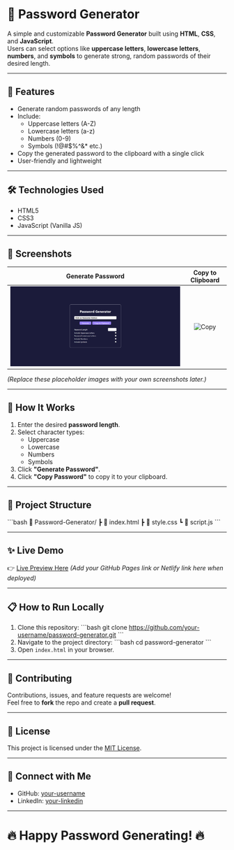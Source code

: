 
# 🔐 Password Generator

A simple and customizable **Password Generator** built using **HTML**, **CSS**, and **JavaScript**.  
Users can select options like **uppercase letters**, **lowercase letters**, **numbers**, and **symbols** to generate strong, random passwords of their desired length.

---

## 🚀 Features
- Generate random passwords of any length
- Include:
  - Uppercase letters (A-Z)
  - Lowercase letters (a-z)
  - Numbers (0-9)
  - Symbols (!@#$%^&* etc.)
- Copy the generated password to the clipboard with a single click
- User-friendly and lightweight

---

## 🛠️ Technologies Used
- HTML5
- CSS3
- JavaScript (Vanilla JS)

---

## 📸 Screenshots

| Generate Password | Copy to Clipboard |
|:-----------------:|:-----------------:|
| ![Generate](./assets/images/password-generator.png) | ![Copy](https://via.placeholder.com/300x200?text=Copied+Password) |

_(Replace these placeholder images with your own screenshots later.)_

---

## 🧩 How It Works

1. Enter the desired **password length**.
2. Select character types:
   - Uppercase
   - Lowercase
   - Numbers
   - Symbols
3. Click **"Generate Password"**.
4. Click **"Copy Password"** to copy it to your clipboard.

---

## 📂 Project Structure

\`\`\`bash
📁 Password-Generator/
 ┣ 📄 index.html
 ┣ 📄 style.css
 ┗ 📄 script.js
\`\`\`

---

## ✨ Live Demo

👉 [Live Preview Here](#) _(Add your GitHub Pages link or Netlify link here when deployed)_

---

## 📋 How to Run Locally

1. Clone this repository:
   \`\`\`bash
   git clone https://github.com/your-username/password-generator.git
   \`\`\`
2. Navigate to the project directory:
   \`\`\`bash
   cd password-generator
   \`\`\`
3. Open `index.html` in your browser.

---

## 🙌 Contributing

Contributions, issues, and feature requests are welcome!  
Feel free to **fork** the repo and create a **pull request**.

---

## 📄 License

This project is licensed under the [MIT License](LICENSE).

---

## 💬 Connect with Me

- GitHub: [your-username](https://github.com/your-username)
- LinkedIn: [your-linkedin](https://linkedin.com/in/your-linkedin)

---

# 🔥 Happy Password Generating! 🔥

